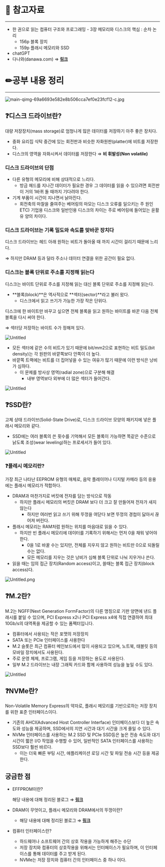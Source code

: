 # 🔗 참고자료

---

- 한 권으로 읽는 컴퓨터 구조와 프로그래밍 - 3장 메모리와 디스크의 핵심 : 순차 논리
    - 156p 블록 장치
    - 159p 플래시 메모리와 SSD
- chatGPT
- 다나와(danawa.com) ⇒ [**링크**](https://prod.danawa.com/info/?pcode=13562693#bookmark_product_information)

# ✏공부 내용 정리

---

![main-qimg-69a6693e582e8b506cca7ef0e23fcf12-c.jpg](https://file.notion.so/f/s/fd2f9a93-2b45-4465-9c49-c8f2c904f2d5/main-qimg-69a6693e582e8b506cca7ef0e23fcf12-c.jpg?id=e4ed1ac9-eed7-4fe5-bae5-44cd586a1ac5&table=block&spaceId=a6996cfb-7419-48fb-9ad1-d4bdae0c3162&expirationTimestamp=1682431676046&signature=ktFD9qAJji5p3zgjKXPfJ91RuJyoUJCEYNLUY7wPQmw&downloadName=main-qimg-69a6693e582e8b506cca7ef0e23fcf12-c.jpg)

## ❓디스크 드라이브란?

대량 저장장치(mass storage)로 엄청나게 많은 데이터를 저장하기 아주 좋은 장치다.

- 중화 요리집 식탁 중간에 있는 회전판과 비슷한 자화원판(platter)에 비트를 저장한다.
- 디스크의 영역을 자화시켜서 데이터를 저장한다 ⇒ **비 휘발성(Non volatile)**

### 디스크 드라이브의 단점

- 다른 유형의 메모리에 비해 상대적으로 느리다.
    - 방금 헤드를 지나간 데이터가 필요한 경우 그 데이터를 읽을 수 있으려면 회전판이 거의 1바퀴 돌 때까지 기다려야 한다.
- 기계 부품이 시간이 지나면서 낡아진다.
    - 회전축의 마찰을 줄여주는 베어링의 마모는 디스크 오류를 일으키는 주 원인
      ETC) 기업용 디스크와 일반인용 디스크의 차이는 주로 베어링에 들어있는 윤활유 양의 차이다.

### 디스크 드라이브는 기록 밀도와 속도를 맞바꾼 장치다

디스크 드라이브는 헤드 아래 원하는 비트가 돌아올 때 까지 시간이 걸리기 때문에 느리다.

⇒ 하지만 DRAM 등과 달라 주소나 데이터 연결을 위한 공간이 필요 없다.

### 디스크는 블록 단위로 주소를 지정해 읽는다

디스크는 바이트 단위로 주소를 지정해 읽는 대신 블록 단위로 주소를 지정해 읽는다.

- **블록(block)**은 역사적으로 **섹터(sector)**라고 불러 왔다.
    - 디스크에서 읽고 쓰기가 가능한 가장 작은 단위다.


디스크에 한 바이트만 바꾸고 싶으면 전체 블록을 읽고 원하는 바이트를 바꾼 다음 전체 블록을 다시 써야 한다.

⇒ 섹터당 저장하는 바이트 수가 정해져 있다.

![Untitled](https://file.notion.so/f/s/43545089-474d-49e2-9d48-b2ef4ae62e99/Untitled.png?id=2920ae5a-b341-4f87-9e73-7c67d4a1ec50&table=block&spaceId=a6996cfb-7419-48fb-9ad1-d4bdae0c3162&expirationTimestamp=1682431692716&signature=HolmQOs6_xing8ttgfV5GJ-eGZrKmmskAarbhf2ijOw&downloadName=Untitled.png)

- 모든 섹터에 같은 수의 비트가 있기 때문에 bit/mm2으로 표현하는 비트 밀도(bit density)는 각 원판의 바깥쪽보다 안쪽이 더 높다.
- 바깥쪽 트랙에는 비트를 더 집어넣을 수 있는 여유가 많기 때문에 이런 방식은 낭비가 심하다.
    - 이 문제를 방사상 영역(radial zone)으로 구분해 해결
        - 내부 영역보다 외부에 더 많은 섹터가 들어간다.

![Untitled](https://file.notion.so/f/s/aec7f9ec-ba40-4e8d-8f5a-eac0d1cbaa20/Untitled.png?id=7a4eb378-0cef-47c1-aa14-7f9f3bfe3847&table=block&spaceId=a6996cfb-7419-48fb-9ad1-d4bdae0c3162&expirationTimestamp=1682431705515&signature=HX4gjoUS6lNEOJg4dkszUA_JKpM5uVS1zuUnOOff62U&downloadName=Untitled.png)

## ❓SSD란?

고체 상태 드라이브(Solid-State Drive)로, 디스크 드라이브 모양의 패키지에 넣은 플래시 메모리와 같다.

- SSD에는 여러 블록의 쓴 횟수를 기억해서 모든 블록이 가능하면 똑같은 수준으로 낡도록 조성(wear leveling)하는 프로세서가 들어 있다.


![Untitled](https://file.notion.so/f/s/94fd98e0-e4cc-4287-b649-c251cc174605/Untitled.png?id=9236a9a7-a14c-44c2-9f8f-120c32fa946a&table=block&spaceId=a6996cfb-7419-48fb-9ad1-d4bdae0c3162&expirationTimestamp=1682431732092&signature=HDflR2zQWbEC1NERsKGp4PoH8yxHNCTRn1f8KRzuvi4&downloadName=Untitled.png)

### ❓플레시 메모리란?

가장 최근 나타난 EEPROM 유형의 매체로, 음악 플레이어나 디지털 카메라 등의 응용에는 플래시 메모리가 적합하다.

- DRAM과 마찬가지로 버킷에 전자를 담는 방식으로 작동
    - 하지만 플래시 메모리의 버킷은 DRAM 보다 더 크고 잘 만들어져 전자가 새지 않는다
        - 하지만 여러번 읽고 쓰기 위해 뚜껑을 여닫다 보면 뚜껑의 경첩이 닳아서 끊어져 버린다.
- 플래시 메모리는 RAM처럼 원하는 위치를 마음대로 읽을 수 있다.
    - 하지만 빈 플래시 메모리에 데이터를 기록하기 위해서는 먼저 0을 채워 넣어야 한다.
        - 0을 1로 바꿀 수는 있지만, 전체를 지우지 않고 원하는 비트만 0으로 되돌릴 수는 없다.
        - 모든 메모리를 지우는 것은 낭비가 심해 블록 단위로 나눠 지우거나 쓴다.
- 읽을 때는 임의 접근 장치(Random access)이고, 쓸때는 블록 접근 장치(block access)다.

![Untitled.png](https://file.notion.so/f/s/fd7a196b-4a9f-4e23-9b5f-983ae2ad4561/Untitled.png?id=8eb2c9d7-1dbd-4ec7-a0be-a517e12b007c&table=block&spaceId=a6996cfb-7419-48fb-9ad1-d4bdae0c3162&expirationTimestamp=1682431749682&signature=RVcxOTJjM-7jNLd-ctT69VzPdNIK_HQGRkUdXB03_4A&downloadName=Untitled.png)

## ❓M.2란?

M.2는 NGFF(Next Generation FormFactor)의 다른 명칭으로 기판 양면에 낸드 플래시를 붙일 수 있으며, PCI Express x2나 PCI Express x4에 직접 연결하여 최대 10Gb/s의 대역폭을 제공할 수 있는 폼펙터입니다.

- 컴퓨터에서 사용되는 작은 포맷의 저장장치
- SATA  또는 PCIe 인터페이스를 사용한다
- M.2 슬롯은 최근 컴퓨터 메인보드에서 많이 사용되고 있으며, 노트북, 태블릿 등의 모바일 장치에서도 사용된다.
- 주로 운영 체제, 프로그램, 게임 등을 저장하는 용도로 사용된다.
- 일부 M.2 드라이브는 내장 그래픽 카드와 함께 사용하여 성능을 높일 수도 있다.

![Untitled](https://file.notion.so/f/s/d621c5b0-e845-4f93-be9f-3e191d7828e4/Untitled.png?id=bf7ed73f-fb88-48ec-ab61-6aad87fcb5fe&table=block&spaceId=a6996cfb-7419-48fb-9ad1-d4bdae0c3162&expirationTimestamp=1682431876154&signature=XRUwhIkuTX_0jKpz2Dv0so_t2GSpiL64dsJ62b-9Dg0&downloadName=Untitled.png)

## ❓NVMe란?

Non-Volatile Memory Express의 약자로, 플래시 메모리를 기반으로하는 저장 장치를 위한 표준 인터페이스이다.

- 기존의 AHCI(Advanced Host Controller Interface) 인터페이스보다 더 높은 속도와 성능을 제공하며, SSD에서의 지연 시간과 대기 시간을 크게 줄일 수 있다.
- NVMe 인터페이스를 사용하는 M.2 SSD 및 PCIe SSD등은 높은 전송 속도와 대기 시간이 짧은 I/O 작업을 수행할 수 있어, 일반적인 SATA 인터페이스를 사용하는 SSD보다 훨씬 바르다.
    - 이는 더욱 빠른 부팅 시간, 애플리케이션 로딩 시간 및 파일 전송 시간 등을 제공한다.

## 궁금한 점

- EFFPROM이란?

  해당 내용에 대해 정리된 블로그 ⇒ [**링크**](https://m.blog.naver.com/southpowers/221412059893)

- DRAM이 무엇이고, 플래시 메모리와 DRAM에서의 뚜껑이란?
    - 해당 내용에 대해 정리된 블로그 ⇒ [**링크**](https://techblog-history-younghunjo1.tistory.com/505)
- 컴퓨터 인터페이스란?
    - 하드웨어나 소프트웨어 간의 상호 작용을 가능하게 해주는 수단
    - 저장 장치와 컴퓨터의 상호작용을 위해서는 인터페이스가 필요하며, 이 인터페이스를 통해 데이터를 주고 받게 된다.
    - NVMe는 저장 장치와 컴퓨터 간의 인터페이스 중 하나 이다.